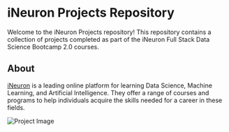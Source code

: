 # iNeuron Projects Repository

Welcome to the iNeuron Projects repository! This repository contains a collection of projects completed as part of the iNeuron Full Stack Data Science Bootcamp 2.0 courses.

## About

[iNeuron](https://www.ineuron.ai/) is a leading online platform for learning Data Science, Machine Learning, and Artificial Intelligence. They offer a range of courses and programs to help individuals acquire the skills needed for a career in these fields.

![Project Image](https://i.ibb.co/pyLfWTY/data-science-skills.png)

